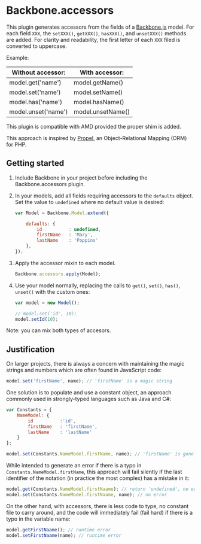 # Backbone.accessors

This plugin generates accessors from the fields of a [Backbone.js](http://documentcloud.github.com/backbone) model. For each field `XXX`, the `setXXX()`, `getXXX()`, `hasXXX()`, and `unsetXXX()` methods are added. For clarity and readability, the first letter of each `XXX` filed is converted to uppercase.

Example:

| Without accessor:    | With accessor:    |
| -------------------- | ----------------- |
| model.get('name')    | model.getName()   |
| model.set('name')    | model.setName()   |
| model.has('name')    | model.hasName()   |
| model.unset('name')  | model.unsetName() |

This plugin is compatible with AMD provided the proper shim is added.

This approach is inspired by [Propel](http://propelorm.org), an Object-Relational Mapping (ORM) for PHP.


## Getting started

1. Include Backbone in your project before including the Backbone.accessors plugin.

2. In your models, add all fields requiring accessors to the `defaults` object. Set the value to `undefined` where no default value is desired:

	```javascript
    var Model = Backbone.Model.extend({

        defaults: {
            id          : undefined,
            firstName   : 'Mary',
            lastName    : 'Poppins'
        },
    });
	```

3. Apply the accessor mixin to each model.

	```javascript
    Backbone.accessors.apply(Model);
	```

4. Use your model normally, replacing the calls to `get()`, `set()`, `has()`, `unset()` with the custom ones:

	```javascript
    var model = new Model();

	// model.set('id', 10);
    model.setId(10);
	```
Note: you can mix both types of accesors.


## Justification

On larger projects, there is always a concern with maintaining the magic strings and numbers which are often found in JavaScript code:

```javascript
model.set('firstName', name); // 'firstName' is a magic string
```

One solution is to populate and use a constant object, an approach commonly used in strongly-typed languages such as Java and C#:

```javascript
var Constants = {
	NameModel: {
		id 			:'id',
		firstName 	: 'firstName',
		lastName 	: 'lastName'
	}
};

model.set(Constants.NameModel.firstName, name); // 'firstName' is gone
```
While intended to generate an error if there is a typo in `Constants.NameModel.firstName`, this approach will fail silently if the last identifier of the notation (in practice the most complex) has a mistake in it:

```javascript
model.get(Constants.NameModel.firstNaame); // return 'undefined', no error
model.set(Constants.NameModel.firstNaame, name); // no error
```

On the other hand, with accessors, there is less code to type, no constant file to carry around, and the code will immediately fail (fail hard) if there is a typo in the variable name:

```javascript
model.getFirstNaame(); // runtime error
model.setFirstNaame(name); // runtime error
```

